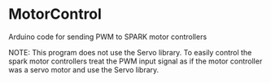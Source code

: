 # MotorControl
Arduino code for sending PWM to SPARK motor controllers

NOTE: This program does not use the Servo library. To easily control the spark motor controllers treat the PWM input signal as if the motor controller was a servo motor and use the Servo library.

